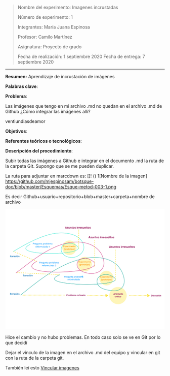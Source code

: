 

> Nombre del experimento: Imagenes incrustadas
>
> Número de experimento: 1
>
> Integrantes: María Juana Espinosa
>
> Profesor: Camilo Martínez
>
> Asignatura: Proyecto de grado
>
> Fecha de realización: 1 septiembre 2020  Fecha de entrega: 7 septiembre 2020

_____

**Resumen:** Aprendizaje de incrustación de imágenes

**Palabras clave**: 

**Problema**: 

Las imágenes que tengo en mi archivo .md no quedan en el archivo .md de Github ¿Cómo integrar las imágenes allí? 



ventiundiasdeamor

**Objetivos**: 



**Referentes teóricos o tecnológicos**: 

**Descripción del procedimiento**: 

Subir todas las imágenes a Github e integrar en el documento .md la ruta de la carpeta Git. Supongo que se me pueden duplicar.

La ruta para adjuntar en marcdown es: []! () 1[Nombre de la imagen] https://github.com/mjespinosam/botsque-doc/blob/master/Esquemas/Esque-metod-003-1.png 

Es decir Github+usuario+repositorio+blob+master+carpeta+nombre de archivo

![prueba](https://github.com/mjespinosam/botsque-doc/blob/master/Esquemas/Esque-metod-003-1.png)

Hice el cambio y no hubo problemas. En todo caso solo se ve en Git por lo que decidí

Dejar el vínculo de la imagen en el archivo .md del equipo y vincular en git con la ruta de la carpeta git. 

También leí esto [Vincular imagenes](https://www.disturbancesinthewash.net/journal/2012/8/11/how-to-add-an-image-with-link-in-markdown.html)



